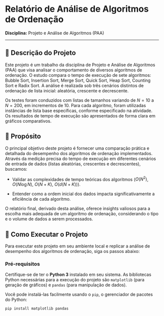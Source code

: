 # Relatório de Análise de Algoritmos de Ordenação

**Disciplina:** Projeto e Análise de Algoritmos (PAA)

---

## 📄 Descrição do Projeto

Este projeto é um trabalho da disciplina de Projeto e Análise de Algoritmos (PAA) que visa analisar o comportamento de diversos algoritmos de ordenação. O estudo compara o tempo de execução de sete algoritmos: Bubble Sort, Insertion Sort, Merge Sort, Quick Sort, Heap Sort, Counting Sort e Radix Sort. A análise é realizada sob três cenários distintos de ordenação de lista inicial: aleatória, crescente e decrescente.

Os testes foram conduzidos com listas de tamanhos variando de $N=10$ a $N=200$, em incrementos de 10. Para cada algoritmo, foram utilizadas instâncias de lista base específicas, conforme especificado na atividade. Os resultados de tempo de execução são apresentados de forma clara em gráficos comparativos.

## 🎯 Propósito

O principal objetivo deste projeto é fornecer uma comparação prática e detalhada do desempenho dos algoritmos de ordenação implementados. Através da medição precisa do tempo de execução em diferentes cenários de entrada de dados (listas aleatórias, crescentes e decrescentes), buscamos:

* Validar as complexidades de tempo teóricas dos algoritmos ($O(N^2)$, $O(N \log N)$, $O(N+K)$, $O(d(N+K))$).

* Entender como a ordem inicial dos dados impacta significativamente a eficiência de cada algoritmo.

O relatório final, derivado desta análise, oferece insights valiosos para a escolha mais adequada de um algoritmo de ordenação, considerando o tipo e o volume de dados a serem processados.

## 🚀 Como Executar o Projeto

Para executar este projeto em seu ambiente local e replicar a análise de desempenho dos algoritmos de ordenação, siga os passos abaixo:

### Pré-requisitos

Certifique-se de ter o **Python 3** instalado em seu sistema. As bibliotecas Python necessárias para a execução do projeto são `matplotlib` (para geração de gráficos) e `pandas` (para manipulação de dados).

Você pode instalá-las facilmente usando o `pip`, o gerenciador de pacotes do Python:

```bash
pip install matplotlib pandas
